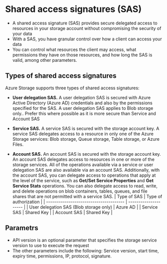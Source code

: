 # Shared access signatures (SAS)
- A shared access signature (SAS) provides secure delegated access to  resources in your storage account without compromising the security of  your data
- With a SAS, you have granular control over how a client can  access your data
- You can control what resources the client may access,  what permissions they have on those resources, and how long the SAS is  valid, among other parameters.
## Types of shared access signatures
Azure Storage supports three types of shared access signatures:
- **User delegation SAS.** A user delegation SAS is  secured with Azure Active Directory (Azure AD) credentials and also by  the permissions specified for the SAS. A user delegation SAS applies to  Blob storage only.. Prefer this where possible as it is more secure than Service and Account SAS

- **Service SAS.** A service SAS is secured with the  storage account key. A service SAS delegates access to a resource in  only one of the Azure Storage services: Blob storage, Queue storage,  Table storage, or Azure Files.

- **Account SAS.** An account SAS is secured with the  storage account key. An account SAS delegates access to resources in one or more of the storage services. All of the operations available via a  service or user delegation SAS are also available via an account SAS.  Additionally, with the account SAS, you can delegate access to  operations that apply at the level of the service, such as **Get/Set Service Properties** and **Get Service Stats** operations. You can also delegate access to read, write, and delete  operations on blob containers, tables, queues, and file shares that are  not permitted with a service SAS.
| Type of SAS                             | Type of authorization |
| --------------------------------------- | --------------------- |
| User delegation SAS (Blob storage only) | Azure AD              |
| Service SAS                             | Shared Key            |
| Account SAS                             | Shared Key            |

## Parametrs

- API version is an optional parameter that specifies the storage service  version to use to execute the request
- The other parameters include the  following: Service version, start time, expiry time, permissions, IP,  protocol, signature.